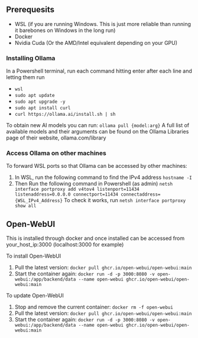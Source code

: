 ## Prerequesits
- WSL (if you are running Windows. This is just more reliable than running it barebones on Windows in the long run)
- Docker
- Nvidia Cuda (Or the AMD/Intel equivalent depending on your GPU)
### Installing Ollama
In a Powershell terminal, run each command hitting enter after each line and letting them run
- `wsl`
- `sudo apt update`
- `sudo apt upgrade -y`
- `sudo apt install curl`
- `curl https://ollama.ai/install.sh | sh`

To obtain new AI models you can run:
	`ollama pull {model:arg}`
	A full list of available models and their arguments can be found on the Ollama Libraries page of their website, ollama.com/library
### Access Ollama on other machines
To forward WSL ports so that Ollama can be accessed by other machines:

1. In WSL, run the following command to find the IPv4 address
	`hostname -I`
2. Then Run the following command in Powershell (as admin)
	`netsh interface portproxy add v4tov4 listenport=11434 listenaddress=0.0.0.0 connectport=11434 connectaddress={WSL_IPv4_Address}`
To check it works, run
	`netsh interface portproxy show all`

## Open-WebUI
This is installed through docker and once installed can be accessed from your_host_ip:3000 (localhost:3000 for example)

To install Open-WebUI
1. Pull the latest version:
	`docker pull ghcr.io/open-webui/open-webui:main`
2. Start the container again:
	`docker run -d -p 3000:8080 -v open-webui:/app/backend/data --name open-webui ghcr.io/open-webui/open-webui:main`


To update Open-WebUI
1. Stop and remove the current container:
	`docker rm -f open-webui`
2. Pull the latest version:
	`docker pull ghcr.io/open-webui/open-webui:main`
3. Start the container again:
	`docker run -d -p 3000:8080 -v open-webui:/app/backend/data --name open-webui ghcr.io/open-webui/open-webui:main`
